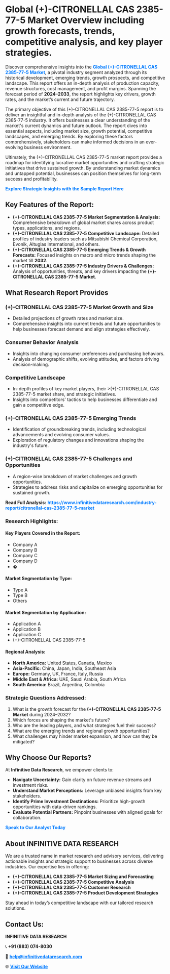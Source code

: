<h1>Global (+)-CITRONELLAL CAS 2385-77-5 Market Overview including growth forecasts, trends, competitive analysis, and key player strategies.</h1>
<p>
Discover comprehensive insights into the 
<a href="https://www.infinitivedataresearch.com/industry-report/citronellal-cas-2385-77-5-market" rel="dofollow" style="color: #007BFF; text-decoration: none;"><strong>Global (+)-CITRONELLAL CAS 2385-77-5 Market</strong></a>, a pivotal industry segment analyzed through its historical development, emerging trends, growth prospects, and competitive landscape. This report offers an in-depth analysis of production capacity, revenue structures, cost management, and profit margins. Spanning the forecast period of <strong>2024–2033</strong>, the report highlights key drivers, growth rates, and the market’s current and future trajectory.
</p>
<p>
The primary objective of this (+)-CITRONELLAL CAS 2385-77-5 report is to deliver an insightful and in-depth analysis of the (+)-CITRONELLAL CAS 2385-77-5 industry. It offers businesses a clear understanding of the market's current dynamics and future outlook. The report dives into essential aspects, including market size, growth potential, competitive landscapes, and emerging trends. By exploring these factors comprehensively, stakeholders can make informed decisions in an ever-evolving business environment.
</p>
<p>
Ultimately, the (+)-CITRONELLAL CAS 2385-77-5 market report provides a roadmap for identifying lucrative market opportunities and crafting strategic initiatives that drive sustained growth. By understanding market dynamics and untapped potential, businesses can position themselves for long-term success and profitability.
</p>
<p>
<a href="https://www.infinitivedataresearch.com/request-sample/reportId=102258" style="color: #007BFF; text-decoration: none;"><strong>Explore Strategic Insights with the Sample Report Here</strong></a>
</p>

<h2>Key Features of the Report:</h2>
<ul>
<li><strong>(+)-CITRONELLAL CAS 2385-77-5 Market Segmentation & Analysis:</strong> Comprehensive breakdown of global market shares across product types, applications, and regions.</li>
<li><strong>(+)-CITRONELLAL CAS 2385-77-5 Competitive Landscape:</strong> Detailed profiles of industry leaders such as Mitsubishi Chemical Corporation, Evonik, Altuglas International, and others.</li>
<li><strong>(+)-CITRONELLAL CAS 2385-77-5 Emerging Trends & Growth Forecasts:</strong> Focused insights on macro and micro trends shaping the market till <strong>2032</strong>.</li>
<li><strong>(+)-CITRONELLAL CAS 2385-77-5 Industry Drivers & Challenges:</strong> Analysis of opportunities, threats, and key drivers impacting the <strong>(+)-CITRONELLAL CAS 2385-77-5 Market</strong>.</li>
</ul>

<h2>What Research Report Provides</h2>
<h3>(+)-CITRONELLAL CAS 2385-77-5 Market Growth and Size</h3>
<ul>
<li>Detailed projections of growth rates and market size.</li>
<li>Comprehensive insights into current trends and future opportunities to help businesses forecast demand and align strategies effectively.</li>
</ul>

<h3>Consumer Behavior Analysis</h3>
<ul>
<li>Insights into changing consumer preferences and purchasing behaviors.</li>
<li>Analysis of demographic shifts, evolving attitudes, and factors driving decision-making.</li>
</ul>

<h3>Competitive Landscape</h3>
<ul>
<li>In-depth profiles of key market players, their >(+)-CITRONELLAL CAS 2385-77-5 market share, and strategic initiatives.</li>
<li>Insights into competitors' tactics to help businesses differentiate and gain a competitive edge.</li>
</ul>

<h3>(+)-CITRONELLAL CAS 2385-77-5 Emerging Trends</h3>
<ul>
<li>Identification of groundbreaking trends, including technological advancements and evolving consumer values.</li>
<li>Exploration of regulatory changes and innovations shaping the industry's future.</li>
</ul>

<h3>(+)-CITRONELLAL CAS 2385-77-5 Challenges and Opportunities</h3>
<ul>
<li>A region-wise breakdown of market challenges and growth opportunities.</li>
<li>Strategies to address risks and capitalize on emerging opportunities for sustained growth.</li>
</ul>
<p><strong>Read Full Analysis:</strong> <a href="https://www.infinitivedataresearch.com/industry-report/citronellal-cas-2385-77-5-market" rel="dofollow" style="color: #007BFF; text-decoration: none;"><strong>https://www.infinitivedataresearch.com/industry-report/citronellal-cas-2385-77-5-market</strong></a></p>
<h3>Research Highlights:</h3>
<h4>Key Players Covered in the Report:</h4>
<ul><li>Company A</li><li>Company B</li><li>Company C</li><li>Company D</li><li>�</li></ul>
<h4>Market Segmentation by Type:</h4>
<ul><li>Type A</li><li>Type B</li><li>Others</li></ul>
<h4>Market Segmentation by Application:</h4>
<ul><li>Application A</li><li>Application B</li><li>Application C</li><li>(+)-CITRONELLAL CAS 2385-77-5</li></ul>

<h4>Regional Analysis:</h4>
<ul>
<li><strong>North America:</strong> United States, Canada, Mexico</li>
<li><strong>Asia-Pacific:</strong> China, Japan, India, Southeast Asia</li>
<li><strong>Europe:</strong> Germany, UK, France, Italy, Russia</li>
<li><strong>Middle East & Africa:</strong> UAE, Saudi Arabia, South Africa</li>
<li><strong>South America:</strong> Brazil, Argentina, Colombia</li>
</ul>

<h3>Strategic Questions Addressed:</h3>
<ol>
<li>What is the growth forecast for the <strong>(+)-CITRONELLAL CAS 2385-77-5 Market</strong> during 2024–2032?</li>
<li>Which forces are shaping the market's future?</li>
<li>Who are the leading players, and what strategies fuel their success?</li>
<li>What are the emerging trends and regional growth opportunities?</li>
<li>What challenges may hinder market expansion, and how can they be mitigated?</li>
</ol>

<h2>Why Choose Our Reports?</h2>
<p>At <strong>Infinitive Data Research</strong>, we empower clients to:</p>
<ul>
<li><strong>Navigate Uncertainty:</strong> Gain clarity on future revenue streams and investment risks.</li>
<li><strong>Understand Market Perceptions:</strong> Leverage unbiased insights from key stakeholders.</li>
<li><strong>Identify Prime Investment Destinations:</strong> Prioritize high-growth opportunities with data-driven rankings.</li>
<li><strong>Evaluate Potential Partners:</strong> Pinpoint businesses with aligned goals for collaboration.</li>
</ul>
<p><a href="https://www.infinitivedataresearch.com/industry-report/citronellal-cas-2385-77-5-market" rel="dofollow" style="color: #007BFF; text-decoration: none;"><strong>Speak to Our Analyst Today</strong></a></p>

<h2>About INFINITIVE DATA RESEARCH</h2>
<p>We are a trusted name in market research and advisory services, delivering actionable insights and strategic support to businesses across diverse industries. Our expertise lies in offering:</p>
<ul>
<li><strong>(+)-CITRONELLAL CAS 2385-77-5 Market Sizing and Forecasting</strong></li>
<li><strong>(+)-CITRONELLAL CAS 2385-77-5 Competitive Analysis</strong></li>
<li><strong>(+)-CITRONELLAL CAS 2385-77-5 Customer Research</strong></li>
<li><strong>(+)-CITRONELLAL CAS 2385-77-5 Product Development Strategies</strong></li>
</ul>
<p>Stay ahead in today’s competitive landscape with our tailored research solutions.</p>

<h2>Contact Us:</h2>
<p><strong>INFINITIVE DATA RESEARCH</strong></p>
<p>📞 <strong>+91 (883) 074-8030</strong></p>
<p>📧 <strong><a href="mailto:help@infinitivedataresearch.com" style="color: #007BFF;">help@infinitivedataresearch.com</a></strong></p>
<p>🌐 <strong><a href="https://www.infinitivedataresearch.com" rel="dofollow" style="color: #007BFF;">Visit Our Website</a></strong></p>
